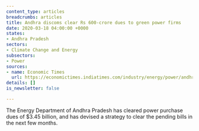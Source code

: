 ```yaml
---
content_type: articles
breadcrumbs: articles
title: Andhra discoms clear Rs 600-crore dues to green power firms
date: 2020-03-18 04:00:00 +0000
states:
- Andhra Pradesh
sectors:
- Climate Change and Energy
subsectors:
- Power
sources:
- name: Economic Times
  url: https://economictimes.indiatimes.com/industry/energy/power/andhra-discoms-clear-rs-600-crore-dues-to-green-power-firms/articleshow/74648465.cms
details: []
is_newsletter: false

---
```

The Energy Department of Andhra Pradesh has cleared power purchase dues of $3.45 billion, and has devised a strategy to clear the pending bills in the next few months.
